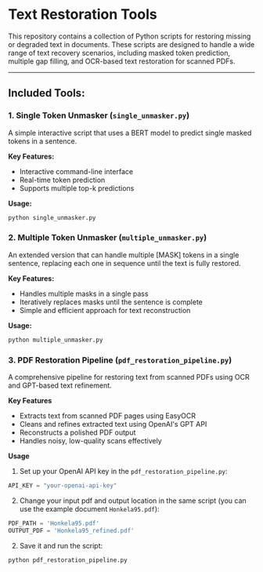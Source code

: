 # Text Restoration Tools

This repository contains a collection of Python scripts for restoring missing or degraded text in documents. These scripts are designed to handle a wide range of text recovery scenarios, including masked token prediction, multiple gap filling, and OCR-based text restoration for scanned PDFs.

---

## **Included Tools:**

### 1. Single Token Unmasker (`single_unmasker.py`)
A simple interactive script that uses a BERT model to predict single masked tokens in a sentence.

**Key Features:**
- Interactive command-line interface
- Real-time token prediction
- Supports multiple top-k predictions

**Usage:**
```bash
python single_unmasker.py
```

### 2. Multiple Token Unmasker (`multiple_unmasker.py`)
An extended version that can handle multiple [MASK] tokens in a single sentence, replacing each one in sequence until the text is fully restored.

**Key Features:**
- Handles multiple masks in a single pass
- Iteratively replaces masks until the sentence is complete
- Simple and efficient approach for text reconstruction

**Usage:**
```bash
python multiple_unmasker.py
```

### 3. PDF Restoration Pipeline (`pdf_restoration_pipeline.py`)
A comprehensive pipeline for restoring text from scanned PDFs using OCR and GPT-based text refinement.

**Key Features**
- Extracts text from scanned PDF pages using EasyOCR
- Cleans and refines extracted text using OpenAI's GPT API
- Reconstructs a polished PDF output
- Handles noisy, low-quality scans effectively

**Usage**
1. Set up your OpenAI API key in the `pdf_restoration_pipeline.py`:
```python
API_KEY = "your-openai-api-key"
```
2. Change your input pdf and output location in the same script (you can use the example document `Honkela95.pdf`):
```python
PDF_PATH = 'Honkela95.pdf'
OUTPUT_PDF = 'Honkela95_refined.pdf'
```
2. Save it and run the script:
```bash
python pdf_restoration_pipeline.py
```
